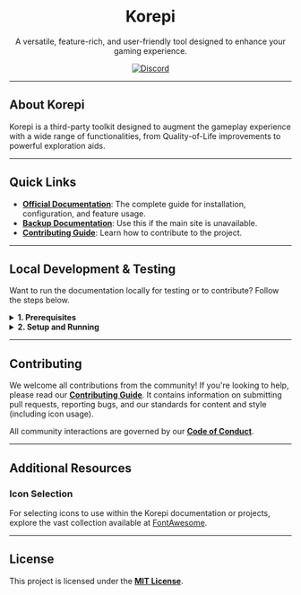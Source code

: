 <h1 align="center">Korepi</h1>

<p align="center">
  A versatile, feature-rich, and user-friendly tool designed to enhance your gaming experience.
</p>

<p align="center">
  <a href="https://discord.gg/cottonbuds"><img src="https://img.shields.io/discord/1069057220802781265?color=5865F2&logo=discord&logoColor=white" alt="Discord"></a>
</p>

---

## About Korepi

Korepi is a third-party toolkit designed to augment the gameplay experience with a wide range of functionalities, from Quality-of-Life improvements to powerful exploration aids.

---

## Quick Links

- **[Official Documentation](https://korepi.com/)**: The complete guide for installation, configuration, and feature usage.
- **[Backup Documentation](https://docs.korepi.com/)**: Use this if the main site is unavailable.
- **[Contributing Guide](./CONTRIBUTING.md)**: Learn how to contribute to the project.

---

## Local Development & Testing

Want to run the documentation locally for testing or to contribute? Follow the steps below.

<details>
<summary><strong>1. Prerequisites</strong></summary>

Before you begin, ensure you have the following software installed on your system:

-   **Node.js**: Version `18.x` or higher is required.
    -   To check your version, open a terminal and run: `node -v`
    -   If you don't have it, download it from the [official Node.js website](https://nodejs.org/).

-   **pnpm**: This project uses `pnpm` as its package manager for speed and efficiency.
    -   Install `pnpm` globally by running this command in your terminal: `npm install -g pnpm`

-   **Git**: Required for cloning the repository.
    -   Download from the [official Git website](https://git-scm.com/).
</details>

<details>
<summary><strong>2. Setup and Running</strong></summary>

With the prerequisites installed, you can now set up the project locally.

1.  **Clone the Repository**
    Open your terminal and clone the repository:
    ```bash
    git clone https://github.com/Korepi/korepi-docs.git
    ```
    *(Alternatively, use [GitHub Desktop](https://desktop.github.com/) for a graphical interface.)*

2.  **Navigate to the Project Directory**
    Change your current directory to the newly cloned folder:
    ```bash
    cd korepi-docs
    ```

3.  **Install Dependencies**
    Use `pnpm` to install all required packages from the lock file. This may take a few minutes.
    ```bash
    pnpm install
    ```

4.  **Run the Development Server**
    Start the local server, which will build the site and watch for file changes.
    ```bash
    pnpm run docs:dev
    ```
    Once running, your terminal will show a message like `VuePress dev server is listening at http://localhost:8080/`.

5.  **View the Documentation**
    Open your browser and go to `http://localhost:8080`. You will see the local version of the documentation site, which will auto-update as you save changes.
</details>

---

## Contributing

We welcome all contributions from the community! If you're looking to help, please read our **[Contributing Guide](./CONTRIBUTING.md)**. It contains information on submitting pull requests, reporting bugs, and our standards for content and style (including icon usage).

All community interactions are governed by our **[Code of Conduct](./CODE_OF_CONDUCT.md)**.

---

## Additional Resources

### Icon Selection

For selecting icons to use within the Korepi documentation or projects, explore the vast collection available at [FontAwesome](https://fontawesome.com/search).

---

## License

This project is licensed under the **[MIT License](./LICENSE)**.